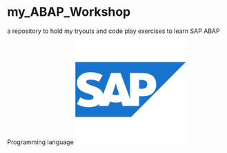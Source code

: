 # my_ABAP_Workshop
a repository to hold my tryouts and code play exercises to learn SAP ABAP Programming language
![SAP Logo](sap.png)
